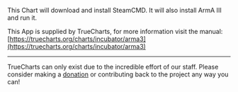 This Chart will download and install SteamCMD. It will also install ArmA III and run it.

This App is supplied by TrueCharts, for more information visit the manual: [https://truecharts.org/charts/incubator/arma3](https://truecharts.org/charts/incubator/arma3)

---

TrueCharts can only exist due to the incredible effort of our staff.
Please consider making a [donation](https://truecharts.org/sponsor) or contributing back to the project any way you can!
